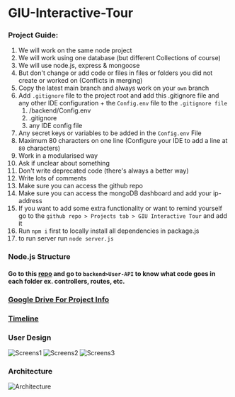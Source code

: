 # GIU-Interactive-Tour

### Project Guide:

1. We will work on the same node project
2. We will work using one database (but different Collections of course)
3. We will use node.js, express & mongoose
4. But don't change or add code or files in files or folders you did not create or worked on
   (Conflicts in merging)
5. Copy the latest main branch and always work on your `own` branch
6. Add `.gitignore` file to the project root and add this .gitignore file and any other IDE
   configuration + the `Config.env` file to the `.gitignore file`
    1. /backend/Config.env
    2. .gitignore
    3. any IDE config file
7. Any secret keys or variables to be added in the `Config.env` File
8. Maximum 80 characters on one line (Configure your IDE to add a line at `80` characters)
9. Work in a modularised way
10. Ask if unclear about something
11. Don't write deprecated code (there's always a better way)
12. Write lots of comments
13. Make sure you can access the github repo
14. Make sure you can access the mongoDB dashboard and add your ip-address
15. If you want to add some extra functionality or want to remind yourself go to
    the `github repo > Projects tab > GIU Interactive Tour` and add it
16. Run `npm i` first to locally install all dependencies in package.js
17. to run server run `node server.js`

### Node.js Structure

#### Go to this [repo](https://github.com/IyadElwy/Rabbit) and go to `backend>User-API` to know what code goes in each folder ex. controllers, routes, etc.

### [Google Drive For Project Info](https://drive.google.com/drive/folders/1x00-9WWL9fb0mNW7Gfo4_02n4-1UucQJ?usp=sharing)

### [Timeline](https://docs.google.com/spreadsheets/d/1VUADXDYOKRIcg6IPvLO37_ueoIYEWHhzrOpWv3jqqeA/edit?usp=sharing)

### User Design

![Screens1](https://user-images.githubusercontent.com/83036619/188689409-b54475b9-95d4-4413-b961-c87986c83d32.png)
![Screens2](https://user-images.githubusercontent.com/83036619/188689427-ac670ff7-2a7c-4f4f-9013-d45bf9afc19f.png)
![Screens3](https://user-images.githubusercontent.com/83036619/188689438-b8659c0c-c958-4fc1-aeaa-7a3ac2fd8575.png)

### Architecture

![Architecture](https://user-images.githubusercontent.com/83036619/188696377-c688c80f-e951-4c18-9210-5140c25f45ab.png)
